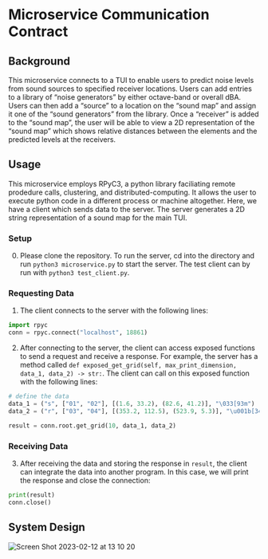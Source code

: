 # Microservice Communication Contract

## Background

This microservice connects to a TUI to enable users to predict noise levels from sound sources to specified receiver locations. Users can add entries to a library of “noise generators” by either octave-band or overall dBA. Users can then add a “source” to a location on the “sound map” and assign it one of the “sound generators” from the library. Once a “receiver” is added to the “sound map”, the user will be able to view a 2D representation of the “sound map” which shows relative distances between the elements and the predicted levels at the receivers. 

## Usage

This microservice employs RPyC3, a python library faciliating remote prodedure calls, clustering, and distributed-computing. It allows the user to execute python code in a different process or machine altogether. Here, we have a client which sends data to the server. The server generates a 2D string representation of a sound map for the main TUI.

### Setup

0. Please clone the repository. To run the server, cd into the directory and run `python3 microservice.py` to start the server. The test client can by run with `python3 test_client.py`.

### Requesting Data

1. The client connects to the server with the following lines:

```python
import rpyc
conn = rpyc.connect("localhost", 18861) 
```

2. After connecting to the server, the client can access exposed functions to send a request and receive a response. For example, the server has a method called `def exposed_get_grid(self, max_print_dimension, data_1, data_2) -> str:`. The client can call on this exposed function with the following lines:

```python
# define the data
data_1 = ("s", ["01", "02"], [(1.6, 33.2), (82.6, 41.2)], "\033[93m")
data_2 = ("r", ["03", "04"], [(353.2, 112.5), (523.9, 5.3)], "\u001b[34m")

result = conn.root.get_grid(10, data_1, data_2)
```

### Receiving Data

3. After receiving the data and storing the response in `result`, the client can integrate the data into another program. In this case, we will print the response and close the connection:

```python
print(result)
conn.close()
```

## System Design

![Screen Shot 2023-02-12 at 13 10 20](https://user-images.githubusercontent.com/77357320/218337307-17a5d98e-0c99-4621-bab4-6b543ce939b0.png)
